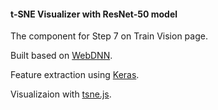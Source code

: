 #### t-SNE Visualizer with ResNet-50 model
The component for Step 7 on Train Vision page.

Built based on [WebDNN](https://mil-tokyo.github.io/webdnn/).

Feature extraction using [Keras](https://keras.io/).

Visualizaion with [tsne.js](https://github.com/karpathy/tsnejs).
